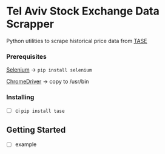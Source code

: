 # Tel Aviv Stock Exchange Data Scrapper
Python utilities to scrape historical price data from [TASE](https://www.tase.co.il/)

### Prerequisites

[Selenium](https://www.selenium.dev/) -> ``` pip install selenium ```

[ChromeDriver](https://chromedriver.chromium.org/) -> copy to /usr/bin

### Installing

 * [ ] ci ``` pip install tase ```

## Getting Started

 * [ ] example
